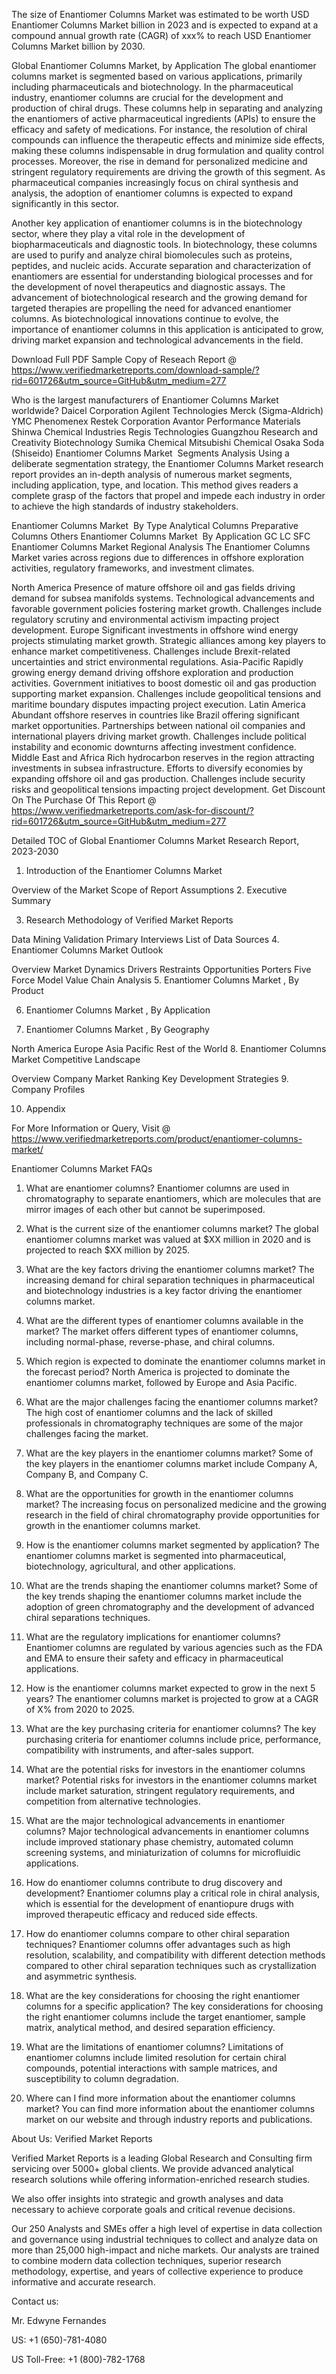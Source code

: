 The size of Enantiomer Columns Market was estimated to be worth USD Enantiomer Columns Market billion in 2023 and is expected to expand at a compound annual growth rate (CAGR) of xxx% to reach USD Enantiomer Columns Market billion by 2030.

Global Enantiomer Columns Market, by Application
The global enantiomer columns market is segmented based on various applications, primarily including pharmaceuticals and biotechnology. In the pharmaceutical industry, enantiomer columns are crucial for the development and production of chiral drugs. These columns help in separating and analyzing the enantiomers of active pharmaceutical ingredients (APIs) to ensure the efficacy and safety of medications. For instance, the resolution of chiral compounds can influence the therapeutic effects and minimize side effects, making these columns indispensable in drug formulation and quality control processes. Moreover, the rise in demand for personalized medicine and stringent regulatory requirements are driving the growth of this segment. As pharmaceutical companies increasingly focus on chiral synthesis and analysis, the adoption of enantiomer columns is expected to expand significantly in this sector.

Another key application of enantiomer columns is in the biotechnology sector, where they play a vital role in the development of biopharmaceuticals and diagnostic tools. In biotechnology, these columns are used to purify and analyze chiral biomolecules such as proteins, peptides, and nucleic acids. Accurate separation and characterization of enantiomers are essential for understanding biological processes and for the development of novel therapeutics and diagnostic assays. The advancement of biotechnological research and the growing demand for targeted therapies are propelling the need for advanced enantiomer columns. As biotechnological innovations continue to evolve, the importance of enantiomer columns in this application is anticipated to grow, driving market expansion and technological advancements in the field.

Download Full PDF Sample Copy of Reseach Report @ https://www.verifiedmarketreports.com/download-sample/?rid=601726&utm_source=GitHub&utm_medium=277

Who is the largest manufacturers of Enantiomer Columns Market worldwide?
Daicel Corporation
Agilent Technologies
Merck (Sigma-Aldrich)
YMC
Phenomenex
Restek Corporation
Avantor Performance Materials
Shinwa Chemical Industries
Regis Technologies
Guangzhou Research and Creativity Biotechnology
Sumika Chemical
Mitsubishi Chemical
Osaka Soda (Shiseido)
Enantiomer Columns Market  Segments Analysis
Using a deliberate segmentation strategy, the Enantiomer Columns Market research report provides an in-depth analysis of numerous market segments, including application, type, and location. This method gives readers a complete grasp of the factors that propel and impede each industry in order to achieve the high standards of industry stakeholders.

Enantiomer Columns Market  By Type
Analytical Columns
Preparative Columns
Others
Enantiomer Columns Market  By Application
GC
LC
SFC
Enantiomer Columns Market Regional Analysis
The Enantiomer Columns Market varies across regions due to differences in offshore exploration activities, regulatory frameworks, and investment climates.

North America
Presence of mature offshore oil and gas fields driving demand for subsea manifolds systems.
Technological advancements and favorable government policies fostering market growth.
Challenges include regulatory scrutiny and environmental activism impacting project development.
Europe
Significant investments in offshore wind energy projects stimulating market growth.
Strategic alliances among key players to enhance market competitiveness.
Challenges include Brexit-related uncertainties and strict environmental regulations.
Asia-Pacific
Rapidly growing energy demand driving offshore exploration and production activities.
Government initiatives to boost domestic oil and gas production supporting market expansion.
Challenges include geopolitical tensions and maritime boundary disputes impacting project execution.
Latin America
Abundant offshore reserves in countries like Brazil offering significant market opportunities.
Partnerships between national oil companies and international players driving market growth.
Challenges include political instability and economic downturns affecting investment confidence.
Middle East and Africa
Rich hydrocarbon reserves in the region attracting investments in subsea infrastructure.
Efforts to diversify economies by expanding offshore oil and gas production.
Challenges include security risks and geopolitical tensions impacting project development.
Get Discount On The Purchase Of This Report @ https://www.verifiedmarketreports.com/ask-for-discount/?rid=601726&utm_source=GitHub&utm_medium=277

Detailed TOC of Global Enantiomer Columns Market Research Report, 2023-2030
1. Introduction of the Enantiomer Columns Market

Overview of the Market
Scope of Report
Assumptions
2. Executive Summary

3. Research Methodology of Verified Market Reports

Data Mining
Validation
Primary Interviews
List of Data Sources
4. Enantiomer Columns Market Outlook

Overview
Market Dynamics
Drivers
Restraints
Opportunities
Porters Five Force Model
Value Chain Analysis
5. Enantiomer Columns Market , By Product

6. Enantiomer Columns Market , By Application

7. Enantiomer Columns Market , By Geography

North America
Europe
Asia Pacific
Rest of the World
8. Enantiomer Columns Market Competitive Landscape

Overview
Company Market Ranking
Key Development Strategies
9. Company Profiles

10. Appendix

For More Information or Query, Visit @ https://www.verifiedmarketreports.com/product/enantiomer-columns-market/

Enantiomer Columns Market FAQs
1. What are enantiomer columns?
Enantiomer columns are used in chromatography to separate enantiomers, which are molecules that are mirror images of each other but cannot be superimposed.

2. What is the current size of the enantiomer columns market?
The global enantiomer columns market was valued at $XX million in 2020 and is projected to reach $XX million by 2025.

3. What are the key factors driving the enantiomer columns market?
The increasing demand for chiral separation techniques in pharmaceutical and biotechnology industries is a key factor driving the enantiomer columns market.

4. What are the different types of enantiomer columns available in the market?
The market offers different types of enantiomer columns, including normal-phase, reverse-phase, and chiral columns.

5. Which region is expected to dominate the enantiomer columns market in the forecast period?
North America is projected to dominate the enantiomer columns market, followed by Europe and Asia Pacific.

6. What are the major challenges facing the enantiomer columns market?
The high cost of enantiomer columns and the lack of skilled professionals in chromatography techniques are some of the major challenges facing the market.

7. What are the key players in the enantiomer columns market?
Some of the key players in the enantiomer columns market include Company A, Company B, and Company C.

8. What are the opportunities for growth in the enantiomer columns market?
The increasing focus on personalized medicine and the growing research in the field of chiral chromatography provide opportunities for growth in the enantiomer columns market.

9. How is the enantiomer columns market segmented by application?
The enantiomer columns market is segmented into pharmaceutical, biotechnology, agricultural, and other applications.

10. What are the trends shaping the enantiomer columns market?
Some of the key trends shaping the enantiomer columns market include the adoption of green chromatography and the development of advanced chiral separations techniques.

11. What are the regulatory implications for enantiomer columns?
Enantiomer columns are regulated by various agencies such as the FDA and EMA to ensure their safety and efficacy in pharmaceutical applications.

12. How is the enantiomer columns market expected to grow in the next 5 years?
The enantiomer columns market is projected to grow at a CAGR of X% from 2020 to 2025.

13. What are the key purchasing criteria for enantiomer columns?
The key purchasing criteria for enantiomer columns include price, performance, compatibility with instruments, and after-sales support.

14. What are the potential risks for investors in the enantiomer columns market?
Potential risks for investors in the enantiomer columns market include market saturation, stringent regulatory requirements, and competition from alternative technologies.

15. What are the major technological advancements in enantiomer columns?
Major technological advancements in enantiomer columns include improved stationary phase chemistry, automated column screening systems, and miniaturization of columns for microfluidic applications.

16. How do enantiomer columns contribute to drug discovery and development?
Enantiomer columns play a critical role in chiral analysis, which is essential for the development of enantiopure drugs with improved therapeutic efficacy and reduced side effects.

17. How do enantiomer columns compare to other chiral separation techniques?
Enantiomer columns offer advantages such as high resolution, scalability, and compatibility with different detection methods compared to other chiral separation techniques such as crystallization and asymmetric synthesis.

18. What are the key considerations for choosing the right enantiomer columns for a specific application?
The key considerations for choosing the right enantiomer columns include the target enantiomer, sample matrix, analytical method, and desired separation efficiency.

19. What are the limitations of enantiomer columns?
Limitations of enantiomer columns include limited resolution for certain chiral compounds, potential interactions with sample matrices, and susceptibility to column degradation.

20. Where can I find more information about the enantiomer columns market?
You can find more information about the enantiomer columns market on our website and through industry reports and publications.

About Us: Verified Market Reports

Verified Market Reports is a leading Global Research and Consulting firm servicing over 5000+ global clients. We provide advanced analytical research solutions while offering information-enriched research studies.

We also offer insights into strategic and growth analyses and data necessary to achieve corporate goals and critical revenue decisions.

Our 250 Analysts and SMEs offer a high level of expertise in data collection and governance using industrial techniques to collect and analyze data on more than 25,000 high-impact and niche markets. Our analysts are trained to combine modern data collection techniques, superior research methodology, expertise, and years of collective experience to produce informative and accurate research.

Contact us:

Mr. Edwyne Fernandes

US: +1 (650)-781-4080

US Toll-Free: +1 (800)-782-1768
